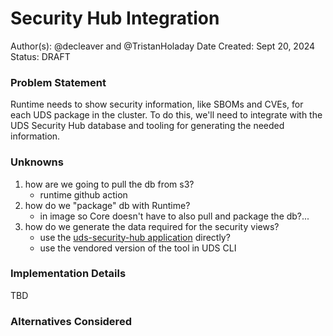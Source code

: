 # Security Hub Integration

Author(s): @decleaver and @TristanHoladay
Date Created: Sept 20, 2024  
Status: DRAFT

### Problem Statement

Runtime needs to show security information, like SBOMs and CVEs, for each UDS package in the cluster. To do this, we'll need to integrate with the UDS Security Hub database and tooling for generating the needed information.

### Unknowns

1. how are we going to pull the db from s3?
   - runtime github action
1. how do we "package" db with Runtime?
   - in image so Core doesn't have to also pull and package the db?...
1. how do we generate the data required for the security views?
   - use the [uds-security-hub application](https://github.com/defenseunicorns/uds-security-hub?tab=readme-ov-file) directly?
   - use the vendored version of the tool in UDS CLI

### Implementation Details

TBD

### Alternatives Considered

